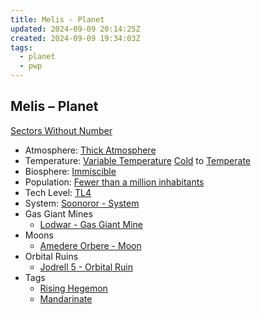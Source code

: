 ```yaml
---
title: Melis - Planet
updated: 2024-09-09 20:14:25Z
created: 2024-09-09 19:34:03Z
tags:
  - planet
  - pwp
---
```


## Melis &ndash; Planet

[Sectors Without Number](https://sectorswithoutnumber.com/sector/bfDcBzTtgpeyLUfwzjio/planet/Ki0PAiPOtr2OppzCxsKP)

- Atmosphere: [Thick Atmosphere](../../../Gaming/StarsWithoutNumber/Thick%20Atmosphere.md)
- Temperature: [Variable Temperature](../../../Gaming/StarsWithoutNumber/Variable%20Temperature.md) [Cold](../../../Gaming/StarsWithoutNumber/Cold.md) to [Temperate](../../../Gaming/StarsWithoutNumber/Temperate.md)
- Biosphere: [Immiscible](../../../Gaming/StarsWithoutNumber/Immiscible.md)
- Population: [Fewer than a million inhabitants](../../../Gaming/StarsWithoutNumber/Fewer%20than%20a%20Million.md)
- Tech Level: [TL4](../../../Gaming/StarsWithoutNumber/TL4.md)
- System: [Soonoror - System](../../../Gaming/StarsWithoutNumber/PiratesWithoutPlunder/Soonoror%20-%20System.md)
- Gas Giant Mines
	- [Lodwar - Gas Giant Mine](../../../Gaming/StarsWithoutNumber/PiratesWithoutPlunder/Lodwar%20-%20Gas%20Giant%20Mine.md)
- Moons
   - [Amedere Orbere - Moon](../../../Gaming/StarsWithoutNumber/PiratesWithoutPlunder/Amedere%20Orbere%20-%20Moon.md)
- Orbital Ruins
   - [Jodrell 5 - Orbital Ruin](../../../Gaming/StarsWithoutNumber/PiratesWithoutPlunder/Jodrell%205%20-%20Orbital%20Ruin.md)
- Tags
   - [Rising Hegemon](../../../Gaming/StarsWithoutNumber/Rising%20Hegemon.md)
   - [Mandarinate](../../../Gaming/StarsWithoutNumber/Mandarinate.md)

